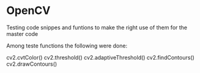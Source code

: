 # OpenCV

Testing code snippes and funtions to make the right use of them for the master code

Among teste functions the following were done:

cv2.cvtColor()
cv2.threshold()
cv2.adaptiveThreshold()
cv2.findContours()
cv2.drawContours()

